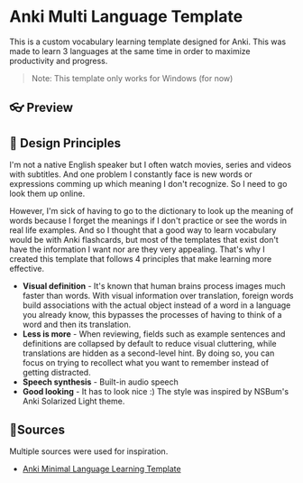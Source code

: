 # Anki Multi Language Template
This is a custom vocabulary learning template designed for Anki. This was made to learn 3 languages at the same time in order to maximize productivity and progress.

> Note: This template only works for Windows (for now)

## 👓 Preview

## 🎨 Design Principles

I'm not a native English speaker but I often watch movies, series and videos with subtitles. And one problem I constantly face is new words or expressions comming up which meaning I don't recognize. So I need to go look them up online.

However, I'm sick of having to go to the dictionary to look up the meaning of words because I forget the meanings if I don't practice or see the words in real life examples. And so I thought that a good way to learn vocabulary would be with Anki flashcards, but most of the templates that exist don't have the information I want nor are they very appealing. That's why I created this template that follows 4 principles that make learning more effective.

- **Visual definition** - It's known that human brains process images much faster than words. With visual information over translation, foreign words build associations with the actual object instead of a word in a language you already know, this bypasses the processes of having to think of a word and then its translation.
- **Less is more** - When reviewing, fields such as example sentences and definitions are collapsed by default to reduce visual cluttering, while translations are hidden as a second-level hint. By doing so, you can focus on trying to recollect what you want to remember instead of getting distracted.
- **Speech synthesis** - Built-in audio speech
- **Good looking** - It has to look nice :) The style was inspired by NSBum's Anki Solarized Light theme.

## 🔗Sources
Multiple sources were used for inspiration.
- [Anki Minimal Language Learning Template](https://github.com/chaosarium/anki-minimal-language-learning-template)
